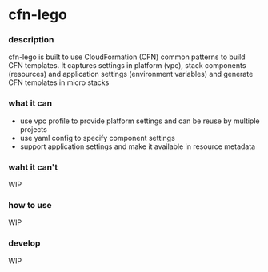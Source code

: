 cfn-lego
========

### description

cfn-lego is built to use CloudFormation (CFN) common patterns to build CFN templates.
It captures settings in platform (vpc), stack components (resources) and application settings (environment variables)
and generate CFN templates in micro stacks

### what it can

- use vpc profile to provide platform settings and can be reuse by multiple projects
- use yaml config to specify component settings
- support application settings and make it available in resource metadata 

### waht it can't

WIP

### how to use

WIP

### develop

WIP

